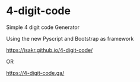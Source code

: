 # 4-digit-code
Simple 4 digit code Generator

Using the new Pyscript and Bootstrap as framework

https://isakr.github.io/4-digit-code/

OR

https://4-digit-code.ga/
